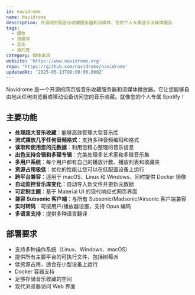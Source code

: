 ```yaml
---
id: navidrome
name: Navidrome
description: 开源网页版音乐收藏服务器和流媒体，您的个人专属音乐流媒体服务
tags:
  - 媒体
  - 流媒体
  - 音乐
  - 自托管
category: 媒体串流
website: 'https://www.navidrome.org'
repo: 'https://github.com/navidrome/navidrome'
updatedAt: '2025-05-13T08:00:00.000Z'
---
```


Navidrome 是一个开源的网页版音乐收藏服务器和流媒体播放器。它让您能够自由地从任何浏览器或移动设备访问您的音乐收藏。就像您的个人专属 Spotify！

## 主要功能

- **处理超大音乐收藏**：能够高效管理大型音乐库
- **流式播放几乎任何音频格式**：支持多种音频编码和格式
- **读取和使用您的元数据**：利用您精心整理的音乐信息
- **出色支持合辑和多碟专辑**：完美处理多艺术家和多碟音乐集
- **多用户系统**：每个用户都有自己的播放计数、播放列表和收藏夹
- **资源占用极低**：优化的性能让您可以在低配置设备上运行
- **跨平台兼容**：适用于 macOS、Linux 和 Windows，同时提供 Docker 镜像
- **自动监控音乐库变化**：自动导入新文件并更新元数据
- **可定制主题**：基于 Material UI 的现代响应式网页界面
- **兼容 Subsonic 客户端**：与所有 Subsonic/Madsonic/Airsonic 客户端兼容
- **实时转码**：可按用户/播放器设置，支持 Opus 编码
- **多语言支持**：提供多种语言翻译

## 部署要求

- 支持多种操作系统（Linux、Windows、macOS）
- 提供所有主要平台的可执行文件，包括树莓派
- 低资源占用，适合在小型设备上运行
- Docker 容器支持
- 足够存储音乐收藏的空间
- 现代浏览器访问 Web 界面 
